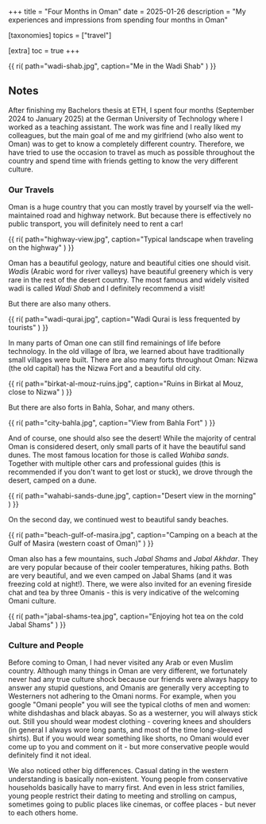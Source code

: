 +++
title = "Four Months in Oman"
date = 2025-01-26
description = "My experiences and impressions from spending four months in Oman"

[taxonomies]
topics = ["travel"]

[extra]
toc = true
+++

{{ ri(
    path="wadi-shab.jpg",
    caption="Me in the Wadi Shab"
) }}

## Notes

After finishing my Bachelors thesis at ETH, I spent four months (September 2024 to January 2025) at the German University of Technology where I worked
as a teaching assistant.
The work was fine and I really liked my colleagues, but the main goal of me and my girlfriend (who also went to Oman) was to get to know a completely
different country.
Therefore, we have tried to use the occasion to travel as much as possible throughout the country and spend time with friends getting to know the
very different culture.

### Our Travels

Oman is a huge country that you can mostly travel by yourself via the well-maintained road and highway
network.
But because there is effectively no public transport, you will definitely need to rent a car!

{{ ri(
    path="highway-view.jpg",
    caption="Typical landscape when traveling on the highway"
) }}

Oman has a beautiful geology, nature and beautiful cities one should visit.
_Wadis_ (Arabic word for river valleys) have beautiful greenery which is very rare in the rest of the desert country.
The most famous and widely visited wadi is called _Wadi Shab_ and I definitely recommend a visit!

But there are also many others.

{{ ri(
    path="wadi-qurai.jpg",
    caption="Wadi Qurai is less frequented by tourists"
) }}

In many parts of Oman one can still find remainings of life before technology.
In the old village of Ibra, we learned about have traditionally small villages were built.
There are also many forts throughout Oman: Nizwa (the old capital) has the Nizwa Fort and a beautiful old city.

{{ ri(
    path="birkat-al-mouz-ruins.jpg",
    caption="Ruins in Birkat al Mouz, close to Nizwa"
) }}

But there are also forts in Bahla, Sohar, and many others.

{{ ri(
    path="city-bahla.jpg",
    caption="View from Bahla Fort"
) }}

And of course, one should also see the desert!
While the majority of central Oman is considered desert, only small parts of it have the beautiful sand dunes.
The most famous location for those is called _Wahiba sands_.
Together with multiple other cars and professional guides (this is recommended if you don't want to get lost or stuck),
we drove through the desert, camped on a dune.

{{ ri(
    path="wahabi-sands-dune.jpg",
    caption="Desert view in the morning"
) }}

On the second day, we continued west to beautiful sandy beaches.

{{ ri(
    path="beach-gulf-of-masira.jpg",
    caption="Camping on a beach at the Gulf of Masira (western coast of Oman)"
) }}

Oman also has a few mountains, such _Jabal Shams_ and _Jabal Akhdar_.
They are very popular because of their cooler temperatures, hiking paths.
Both are very beautiful, and we even camped on Jabal Shams (and it was freezing cold at night!).
There, we were also invited for an evening fireside chat and tea by three Omanis - this is very
indicative of the welcoming Omani culture.

{{ ri(
    path="jabal-shams-tea.jpg",
    caption="Enjoying hot tea on the cold Jabal Shams"
) }}

### Culture and People

Before coming to Oman, I had never visited any Arab or even Muslim country.
Although many things in Oman are very different, we fortunately never had any true culture shock because our friends were always happy to answer any stupid questions, and Omanis are generally very accepting to Westerners not adhering to the Omani norms.
For example, when you google "Omani people" you will see the typical cloths of men and women: white dishdashas and black abayas.
So as a westerner, you will always stick out. Still you should wear modest clothing - covering knees and shoulders
(in general I always wore long pants, and most of the time long-sleeved shirts).
But if you would wear something like shorts, no Omani would ever come up to you and comment on it - but more conservative people would definitely find it not ideal.

We also noticed other big differences.
Casual dating in the western understanding is basically non-existent.
Young people from conservative households basically have to marry first.
And even in less strict families, young people restrict their dating to meeting and strolling on campus, sometimes going to public places like cinemas, or coffee places - but never to each others home.
